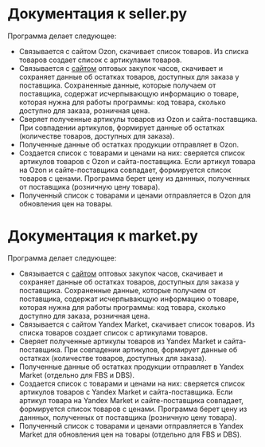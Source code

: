 # Документация к seller.py

Программа делает следующее:

- Связывается с сайтом Ozon, скачивает список товаров. Из списка товаров создает список с артикулами товаров.
- Связывается с [сайтом](https://timeworld.ru/) оптовых закупок часов, скачивает и сохраняет данные об остатках товаров, доступных для заказа у поставщика. Сохраненные данные, которые получаем от поставщика, содержат исчерпывающую информацию о товаре, которая нужна для работы программы: код товара, сколько доступно для заказа, розничная цена.
- Сверяет полученные артикулы товаров из Ozon и сайта-поставщика. При совпадении артикулов, формирует данные об остатках (количестве товаров, доступных для заказа).
- Полученные данные об остатках продукции отправляет в Ozon.
- Создается список с товарами и ценами на них: сверяется список артикулов товаров с Ozon и сайта-поставщика. Если артикул товара на Ozon и сайте-поставщика совпадает, формируется список товаров с ценами. Программа берет цену из даннных, полученных от поставщика (розничную цену товара).
- Полученный список с товарами и ценами отправляется в Ozon для обновления цен на товары.

# Документация к market.py

Программа делает следующее:

- Связывается с [сайтом](https://timeworld.ru/) оптовых закупок часов, скачивает и сохраняет данные об остатках товаров, доступных для заказа у поставщика. Сохраненные данные, которые получаем от поставщика, содержат исчерпывающую информацию о товаре, которая нужна для работы программы: код товара, сколько доступно для заказа, розничная цена.
- Связывается с сайтом Yandex Market, скачивает список товаров. Из списка товаров создает список с артикулами товаров.
- Сверяет полученные артикулы товаров из Yandex Market и сайта-поставщика. При совпадении артикулов, формирует данные об остатках (количестве товаров, доступных для заказа).
- Полученные данные об остатках продукции отправляет в Yandex Market (отдельно для FBS и DBS).
- Создается список с товарами и ценами на них: сверяется список артикулов товаров с Yandex Market и сайта-поставщика. Если артикул товара на Yandex Market и сайте-поставщика совпадает, формируется список товаров с ценами. Программа берет цену из даннных, полученных от поставщика (розничную цену товара).
- Полученный список с товарами и ценами отправляется в Yandex Market для обновления цен на товары (отдельно для FBS и DBS).
